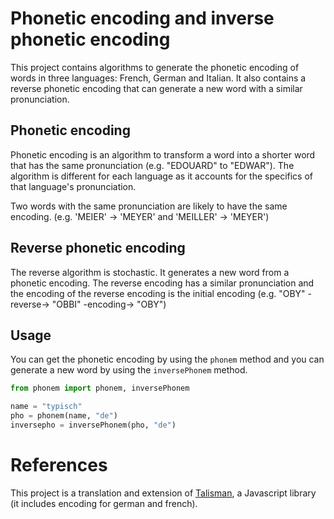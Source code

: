 # Phonetic encoding and inverse phonetic encoding

This project contains algorithms to generate the phonetic encoding of words in three languages: French, German and Italian.
It also contains a reverse phonetic encoding that can generate a new word with a similar pronunciation.

## Phonetic encoding

Phonetic encoding is an algorithm to transform a word into a shorter word that has the same pronunciation (e.g. "EDOUARD" to "EDWAR"). The algorithm is different for each language as it accounts for the specifics of that language's pronunciation.

Two words with the same pronunciation are likely to have the same encoding. (e.g. 'MEIER' -> 'MEYER' and 'MEILLER' -> 'MEYER')

## Reverse phonetic encoding

The reverse algorithm is stochastic. It generates a new word from a phonetic encoding. The reverse encoding has a similar pronunciation and the encoding of the reverse encoding is the initial encoding (e.g. "OBY" -reverse-> "OBBI" -encoding-> "OBY")


## Usage

You can get the phonetic encoding by using the `phonem` method and you can generate a new word by using the `inversePhonem` method.

```py
from phonem import phonem, inversePhonem

name = "typisch"
pho = phonem(name, "de")
inversepho = inversePhonem(pho, "de")
```

# References

This project is a translation and extension of [Talisman](https://github.com/Yomguithereal/talisman), a Javascript library (it includes encoding for german and french).
